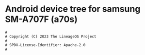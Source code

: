# Android device tree for samsung SM-A707F (a70s)

```
#
# Copyright (C) 2023 The LineageOS Project
#
# SPDX-License-Identifier: Apache-2.0
#
```
